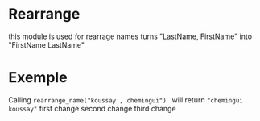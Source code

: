 Rearrange 
====================

this module is used for rearrage names
turns "LastName, FirstName" into "FirstName LastName"

# Exemple 


Calling `rearrange_name("koussay , chemingui") ` will return `"chemingui koussay"`
first change
second change
third change

